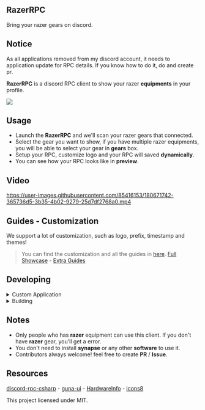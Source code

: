 ## RazerRPC
Bring your razer gears on discord.

## Notice
As all applications removed from my discord account, it needs to application update for RPC details. If you know how to do it, do and create pr.

**RazerRPC** is a discord RPC client to show your razer **equipments** in your profile.

![](https://cdn.discordapp.com/attachments/1000894685004431420/1000894796988174436/unknown.png)

## Usage
* Launch the **RazerRPC** and we'll scan your razer gears that connected.
* Select the gear you want to show, if you have multiple razer equipments, you will be able to select your gear in **gears** box. 
* Setup your RPC, customize logo and your RPC will saved **dynamically**.
* You can see how your RPC looks like in **preview**.

## Video
https://user-images.githubusercontent.com/85416153/180671742-365736d5-3b35-4b02-9279-25d7df2768a0.mp4

## Guides - Customization
We support a lot of customization, such as logo, prefix, timestamp and themes!
> You can find the customization and all the guides in [here](https://github.com/arshx86/RazerRPC/tree/main/guides).
[Full Showcase](https://streamable.com/2vgqry) - [Extra Guides](https://github.com/arshx86/RazerRPC/tree/main/guides)

## Developing
<details>
  <summary>Custom Application</summary>  
To change title or assets you create your own app ID in https://discord.com/developers/applications and put it in https://github.com/arshx86/RazerRPC/blob/f20d2ec82e306159d29b3166e31ad5a1c997e8ba/src/Consts.cs#L8
</details>

<details>
  <summary>Building</summary>  
Clone repo, restore nuget packages, and ready to build. 
</details>

## Notes
* Only people who has **razer** equipment can use this client. If you don't have **razer** gear, you'll get a error.
* You don't need to install **synapse** or any other **software** to use it.
* Contributors always welcome! feel free to create **PR** / **Issue**.

## Resources
[discord-rpc-csharp](https://github.com/Lachee/discord-rpc-csharp) - [guna-ui](https://gunaui.com/) - [HardwareInfo](https://github.com/Jinjinov/Hardware.Info) - 
[icons8](https://icons8.com/)

This project licensed under MIT.
